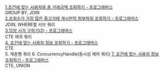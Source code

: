 <a href="https://school.programmers.co.kr/learn/courses/30/lessons/164668">1.조건에 맞는 사용자와 총 거래금액 조회하기 - 프로그래머스<a/>
<br>
GROUP BY, JOIN
<br>
<a href="https://school.programmers.co.kr/learn/courses/30/lessons/164671">
2.조회수가 가장 많은 중고거래 게시판의 첨부파일 조회하기 - 프로그래머스
</a>
<br>
JOIN, WHERE절 서브 쿼리
<br>
<a href="https://school.programmers.co.kr/learn/courses/30/lessons/59413">
3.입양 시각 구하기(2) - 프로그래머스
</a>
<br>
CTE 재귀 쿼리
<br>
<a href="https://school.programmers.co.kr/learn/courses/30/lessons/164670">
4. 조건에 맞는 사용자 정보 조회하기 - 프로그래머스
</a>
<br>
CTE 
<br>
5. 계층형 쿼리
6. ConcurrencyHandle(동시성 제어 쿼리)
<a href="https://school.programmers.co.kr/learn/courses/30/lessons/157340">
7. 조건에 맞는 사용자 정보 조회하기 - 프로그래머스
</a>
<br>
CTE, UNION
<br>